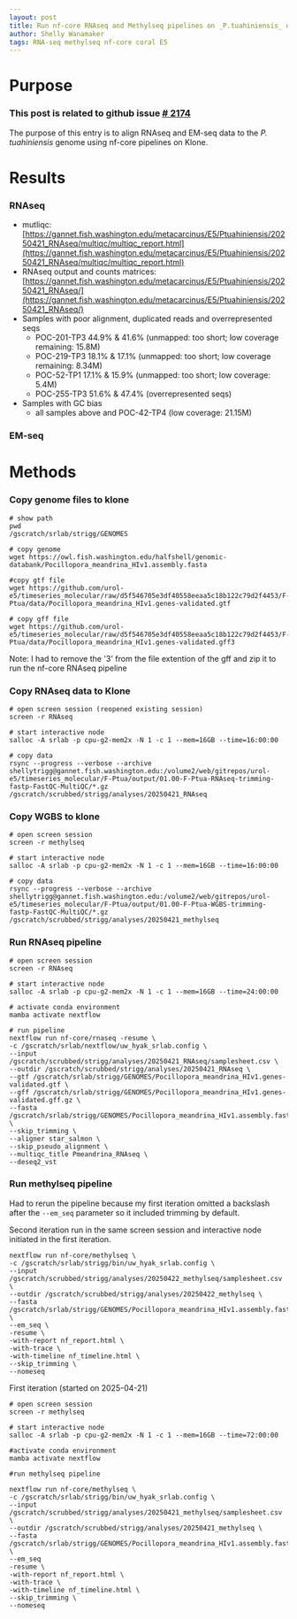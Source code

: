 ```yaml
---
layout: post
title: Run nf-core RNAseq and Methylseq pipelines on _P.tuahiniensis_ data
author: Shelly Wanamaker
tags: RNA-seq methylseq nf-core coral E5
---
```

# Purpose

### This post is related to github issue [# 2174](https://github.com/RobertsLab/resources/issues/2174)

The purpose of this entry is to align RNAseq and EM-seq data to the _P. tuahiniensis_ genome using nf-core pipelines on Klone.

# Results

### RNAseq
- mutliqc: [https://gannet.fish.washington.edu/metacarcinus/E5/Ptuahiniensis/20250421_RNAseq/multiqc/multiqc_report.html](https://gannet.fish.washington.edu/metacarcinus/E5/Ptuahiniensis/20250421_RNAseq/multiqc/multiqc_report.html)
- RNAseq output and counts matrices: [https://gannet.fish.washington.edu/metacarcinus/E5/Ptuahiniensis/20250421_RNAseq/](https://gannet.fish.washington.edu/metacarcinus/E5/Ptuahiniensis/20250421_RNAseq/)
- Samples with poor alignment, duplicated reads and overrepresented seqs
	- POC-201-TP3 44.9% & 41.6% (unmapped: too short; low coverage remaining: 15.8M)
	- POC-219-TP3 18.1% & 17.1% (unmapped: too short; low coverage remaining: 8.34M)
	- POC-52-TP1 17.1% & 15.9% (unmapped: too short; low coverage: 5.4M)
	- POC-255-TP3 51.6% & 47.4% (overrepresented seqs)
- Samples with GC bias
	- all samples above and POC-42-TP4 (low coverage: 21.15M)	

### EM-seq


# Methods
### Copy genome files to klone
```
# show path
pwd
/gscratch/srlab/strigg/GENOMES

# copy genome
wget https://owl.fish.washington.edu/halfshell/genomic-databank/Pocillopora_meandrina_HIv1.assembly.fasta

#copy gtf file
wget https://github.com/urol-e5/timeseries_molecular/raw/d5f546705e3df40558eeaa5c18b122c79d2f4453/F-Ptua/data/Pocillopora_meandrina_HIv1.genes-validated.gtf

# copy gff file
wget https://github.com/urol-e5/timeseries_molecular/raw/d5f546705e3df40558eeaa5c18b122c79d2f4453/F-Ptua/data/Pocillopora_meandrina_HIv1.genes-validated.gff3
```
Note: I had to remove the '3' from the file extention of the gff and zip it to run the nf-core RNAseq pipeline


### Copy RNAseq data to Klone
```
# open screen session (reopened existing session)
screen -r RNAseq

# start interactive node
salloc -A srlab -p cpu-g2-mem2x -N 1 -c 1 --mem=16GB --time=16:00:00

# copy data
rsync --progress --verbose --archive shellytrigg@gannet.fish.washington.edu:/volume2/web/gitrepos/urol-e5/timeseries_molecular/F-Ptua/output/01.00-F-Ptua-RNAseq-trimming-fastp-FastQC-MultiQC/*.gz /gscratch/scrubbed/strigg/analyses/20250421_RNAseq
```
### Copy WGBS to klone

```
# open screen session
screen -r methylseq

# start interactive node
salloc -A srlab -p cpu-g2-mem2x -N 1 -c 1 --mem=16GB --time=16:00:00

# copy data 
rsync --progress --verbose --archive shellytrigg@gannet.fish.washington.edu:/volume2/web/gitrepos/urol-e5/timeseries_molecular/F-Ptua/output/01.00-F-Ptua-WGBS-trimming-fastp-FastQC-MultiQC/*.gz /gscratch/scrubbed/strigg/analyses/20250421_methylseq

```
### Run RNAseq pipeline
```
# open screen session 
screen -r RNAseq

# start interactive node
salloc -A srlab -p cpu-g2-mem2x -N 1 -c 1 --mem=16GB --time=24:00:00

# activate conda environment
mamba activate nextflow

# run pipeline
nextflow run nf-core/rnaseq -resume \
-c /gscratch/srlab/nextflow/uw_hyak_srlab.config \
--input /gscratch/scrubbed/strigg/analyses/20250421_RNAseq/samplesheet.csv \
--outdir /gscratch/scrubbed/strigg/analyses/20250421_RNAseq \
--gtf /gscratch/srlab/strigg/GENOMES/Pocillopora_meandrina_HIv1.genes-validated.gtf \
--gff /gscratch/srlab/strigg/GENOMES/Pocillopora_meandrina_HIv1.genes-validated.gff.gz \
--fasta /gscratch/srlab/strigg/GENOMES/Pocillopora_meandrina_HIv1.assembly.fasta \
--skip_trimming \
--aligner star_salmon \
--skip_pseudo_alignment \
--multiqc_title Pmeandrina_RNAseq \
--deseq2_vst
```

### Run methylseq pipeline
Had to rerun the pipeline because my first iteration omitted a backslash after the `--em_seq` parameter so it included trimming by default. 


Second iteration run in the same screen session and interactive node initiated in the first iteration. 

```
nextflow run nf-core/methylseq \
-c /gscratch/srlab/strigg/bin/uw_hyak_srlab.config \
--input /gscratch/scrubbed/strigg/analyses/20250422_methylseq/samplesheet.csv \
--outdir /gscratch/scrubbed/strigg/analyses/20250422_methylseq \
--fasta /gscratch/srlab/strigg/GENOMES/Pocillopora_meandrina_HIv1.assembly.fasta \
--em_seq \
-resume \
-with-report nf_report.html \
-with-trace \
-with-timeline nf_timeline.html \
--skip_trimming \
--nomeseq 
```

First iteration (started on 2025-04-21)

```
# open screen session 
screen -r methylseq

# start interactive node
salloc -A srlab -p cpu-g2-mem2x -N 1 -c 1 --mem=16GB --time=72:00:00

#activate conda environment
mamba activate nextflow

#run methylseq pipeline

nextflow run nf-core/methylseq \
-c /gscratch/srlab/strigg/bin/uw_hyak_srlab.config \
--input /gscratch/scrubbed/strigg/analyses/20250421_methylseq/samplesheet.csv \
--outdir /gscratch/scrubbed/strigg/analyses/20250421_methylseq \
--fasta /gscratch/srlab/strigg/GENOMES/Pocillopora_meandrina_HIv1.assembly.fasta \
--em_seq 
-resume \
-with-report nf_report.html \
-with-trace \
-with-timeline nf_timeline.html \
--skip_trimming \
--nomeseq 

```

